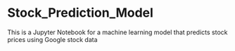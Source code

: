 # Stock_Prediction_Model
This is a Jupyter Notebook for a machine learning model that predicts stock prices using Google stock data
